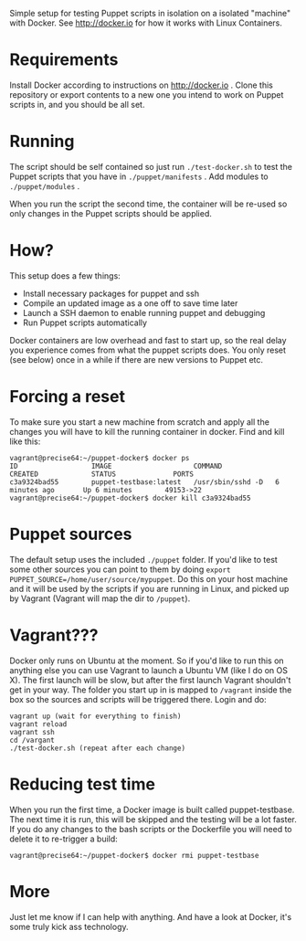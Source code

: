 Simple setup for testing Puppet scripts in isolation on a isolated "machine" with Docker. See http://docker.io for how it works with Linux Containers.

# Requirements
Install Docker according to instructions on http://docker.io . Clone this repository or export contents to a new one you intend to work on Puppet scripts in, and you should be all set.

# Running
The script should be self contained so just run ```./test-docker.sh``` to test the Puppet scripts that you have in ```./puppet/manifests``` . Add modules to ```./puppet/modules``` .

When you run the script the second time, the container will be re-used so only changes in the Puppet scripts should be applied.

# How?
This setup does a few things:
- Install necessary packages for puppet and ssh
- Compile an updated image as a one off to save time later
- Launch a SSH daemon to enable running puppet and debugging
- Run Puppet scripts automatically

Docker containers are low overhead and fast to start up, so the real delay you experience comes from what the puppet scripts does. You only reset (see below) once in a while if there are new versions to Puppet etc.

# Forcing a reset
To make sure you start a new machine from scratch and apply all the changes you will have to kill the running container in docker. Find and kill like this:

```
vagrant@precise64:~/puppet-docker$ docker ps
ID                  IMAGE                    COMMAND             CREATED             STATUS              PORTS
c3a9324bad55        puppet-testbase:latest   /usr/sbin/sshd -D   6 minutes ago       Up 6 minutes        49153->22           
vagrant@precise64:~/puppet-docker$ docker kill c3a9324bad55
```

# Puppet sources
The default setup uses the included ```./puppet``` folder. If you'd like to test some other sources you can point to them by doing ```export PUPPET_SOURCE=/home/user/source/mypuppet```. Do this on your host machine and it will be used by the scripts if you are running in Linux, and picked up by Vagrant (Vagrant will map the dir to ```/puppet```).

# Vagrant???
Docker only runs on Ubuntu at the moment. So if you'd like to run this on anything else you can use Vagrant to launch a Ubuntu VM (like I do on OS X). The first launch will be slow, but after the first launch Vagrant shouldn't get in your way. The folder you start up in is mapped to ```/vagrant``` inside the box so the sources and scripts will be triggered there. Login and do:

```
vagrant up (wait for everything to finish)
vagrant reload
vagrant ssh
cd /vargant
./test-docker.sh (repeat after each change)
```

# Reducing test time
When you run the first time, a Docker image is built called puppet-testbase. The next time it is run, this will be skipped and the testing will be a lot faster. If you do any changes to the bash scripts or the Dockerfile you will need to delete it to re-trigger a build:

```
vagrant@precise64:~/puppet-docker$ docker rmi puppet-testbase
```

# More
Just let me know if I can help with anything. And have a look at Docker, it's some truly kick ass technology.
